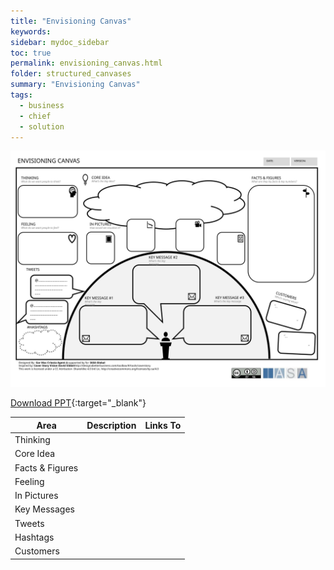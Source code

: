 ```yaml
---
title: "Envisioning Canvas"
keywords: 
sidebar: mydoc_sidebar
toc: true
permalink: envisioning_canvas.html
folder: structured_canvases
summary: "Envisioning Canvas"
tags: 
  - business
  - chief
  - solution
---
```


![image001](media/envisioning_canvas.svg)

[Download PPT](media/ppt/envisioning_canvas.ppt){:target="_blank"}

| Area            | Description | Links To |
| --------------- | ----------- | -------- |
| Thinking        |             |          |
| Core Idea       |             |          |
| Facts & Figures |             |          |
| Feeling         |             |          |
| In Pictures     |             |          |
| Key Messages    |             |          |
| Tweets          |             |          |
| Hashtags        |             |          |
| Customers       |             |          |
